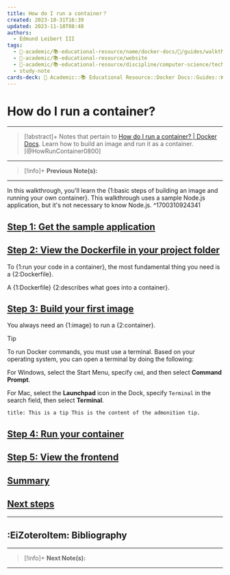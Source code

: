 ```yaml
---
title: How do I run a container？
created: 2023-10-31T16:39
updated: 2023-11-18T08:48
authors:
  - Edmund Leibert III
tags:
  - 🔴-academic/📚-educational-resource/name/docker-docs/🔖/guides/walkthroughs/how-do-i-run-a-container?
  - 🔴-academic/📚-educational-resource/website
  - 🔴-academic/📚-educational-resource/discipline/computer-science/technology/docker
  - study-note
cards-deck: 🔴 Academic::📚 Educational Resource::Docker Docs::Guides::Walkthroughs::How do I run a container?
---
```


# How do I run a container?

---

> [!abstract]+ 
> Notes that pertain to [How do I run a container? | Docker Docs](https://docs.docker.com/guides/walkthroughs/run-a-container/). Learn how to build an image and run it as a container. [@HowRunContainer0800]

---

> [!info]+ 
> **Previous Note(s):**
> 

---

In this walkthrough, you'll learn the <span class="cloze cloze-curly-brackets">{1:basic steps of building an image and running your own container}</span>. This walkthrough uses a sample Node.js application, but it's not necessary to know Node.js.
^1700310924341

## [Step 1: Get the sample application](https://docs.docker.com/guides/walkthroughs/run-a-container/#step-1-get-the-sample-application)

## [Step 2: View the Dockerfile in your project folder](https://docs.docker.com/guides/walkthroughs/run-a-container/#step-2-view-the-dockerfile-in-your-project-folder)

To {1:run your code in a container}, the most fundamental thing you need is a {2:Dockerfile}.

A {1:Dockerfile} {2:describes what goes into a container}.

## [Step 3: Build your first image](https://docs.docker.com/guides/walkthroughs/run-a-container/#step-3-build-your-first-image)

You always need an {1:image} to run a {2:container}.

> [!TIP]
> To run Docker commands, you must use a terminal. Based on your operating system, you can open a terminal by doing the following:
> 
> For Windows, select the Start Menu, specify `cmd`, and then select **Command Prompt**.
> 
> For Mac, select the **Launchpad** icon in the Dock, specify `Terminal` in the search field, then select **Terminal**.

```ad-tip
title: This is a tip This is the content of the admonition tip.
```

## [Step 4: Run your container](https://docs.docker.com/guides/walkthroughs/run-a-container/#step-4-run-your-container)

## [Step 5: View the frontend](https://docs.docker.com/guides/walkthroughs/run-a-container/#step-5-view-the-frontend)

## [Summary](https://docs.docker.com/guides/walkthroughs/run-a-container/#summary)

## [Next steps](https://docs.docker.com/guides/walkthroughs/run-a-container/#next-steps)

---

## :EiZoteroItem: Bibliography

---

> [!info]+
> **Next Note(s):**

---
